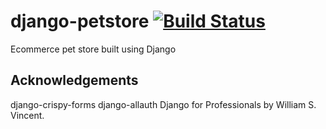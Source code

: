 # django-petstore [![Build Status](https://travis-ci.org/jyoung90ie/django-petstore.svg?branch=master)](https://travis-ci.org/jyoung90ie/django-petstore)

Ecommerce pet store built using Django

## Acknowledgements

django-crispy-forms
django-allauth
Django for Professionals by William S. Vincent.

